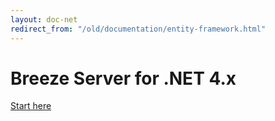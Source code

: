 ```yaml
---
layout: doc-net
redirect_from: "/old/documentation/entity-framework.html"
---
```

# Breeze Server for .NET 4.x

[Start here](/doc-net/webapi-routing-4x)